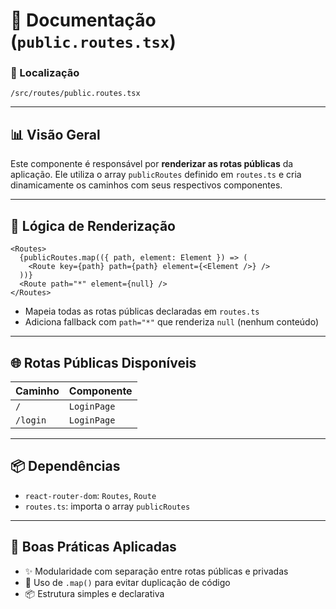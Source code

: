 # 📁 Documentação (`public.routes.tsx`)

### 📁 Localização

`/src/routes/public.routes.tsx`

---

## 📊 Visão Geral

Este componente é responsável por **renderizar as rotas públicas** da aplicação. Ele utiliza o array `publicRoutes` definido em `routes.ts` e cria dinamicamente os caminhos com seus respectivos componentes.

---

## 🔁 Lógica de Renderização

```tsx
<Routes>
  {publicRoutes.map(({ path, element: Element }) => (
    <Route key={path} path={path} element={<Element />} />
  ))}
  <Route path="*" element={null} />
</Routes>
```

- Mapeia todas as rotas públicas declaradas em `routes.ts`
- Adiciona fallback com `path="*"` que renderiza `null` (nenhum conteúdo)

---

## 🌐 Rotas Públicas Disponíveis

| Caminho  | Componente   |
|----------|--------------|
| `/`      | `LoginPage`  |
| `/login` | `LoginPage`  |

---

## 📦 Dependências

- `react-router-dom`: `Routes`, `Route`
- `routes.ts`: importa o array `publicRoutes`

---

## 🧠 Boas Práticas Aplicadas

- ✨ Modularidade com separação entre rotas públicas e privadas
- 🔁 Uso de `.map()` para evitar duplicação de código
- 📦 Estrutura simples e declarativa
